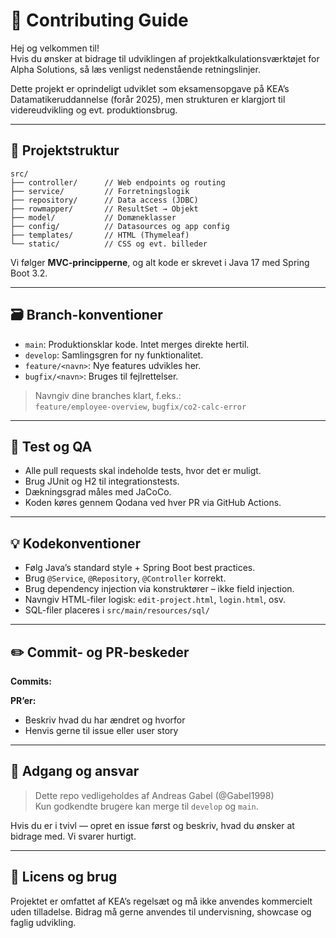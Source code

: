 # 🤝 Contributing Guide

Hej og velkommen til!  
Hvis du ønsker at bidrage til udviklingen af projektkalkulationsværktøjet for Alpha Solutions, så læs venligst nedenstående retningslinjer.

Dette projekt er oprindeligt udviklet som eksamensopgave på KEA’s Datamatikeruddannelse (forår 2025), men strukturen er klargjort til videreudvikling og evt. produktionsbrug.

---

## 🧱 Projektstruktur
```text
src/
├── controller/      // Web endpoints og routing
├── service/         // Forretningslogik
├── repository/      // Data access (JDBC)
├── rowmapper/       // ResultSet → Objekt
├── model/           // Domæneklasser
├── config/          // Datasources og app config
├── templates/       // HTML (Thymeleaf)
└── static/          // CSS og evt. billeder
```

Vi følger **MVC-principperne**, og alt kode er skrevet i Java 17 med Spring Boot 3.2.

---

## 🗃 Branch-konventioner

- `main`: Produktionsklar kode. Intet merges direkte hertil.
- `develop`: Samlingsgren for ny funktionalitet.
- `feature/<navn>`: Nye features udvikles her.
- `bugfix/<navn>`: Bruges til fejlrettelser.

> Navngiv dine branches klart, f.eks.:  
> `feature/employee-overview`, `bugfix/co2-calc-error`

---

## 🧪 Test og QA

- Alle pull requests skal indeholde tests, hvor det er muligt.
- Brug JUnit og H2 til integrationstests.
- Dækningsgrad måles med JaCoCo.
- Koden køres gennem Qodana ved hver PR via GitHub Actions.

---

## 💡 Kodekonventioner

- Følg Java’s standard style + Spring Boot best practices.
- Brug `@Service`, `@Repository`, `@Controller` korrekt.
- Brug dependency injection via konstruktører – ikke field injection.
- Navngiv HTML-filer logisk: `edit-project.html`, `login.html`, osv.
- SQL-filer placeres i `src/main/resources/sql/`

---

## ✏️ Commit- og PR-beskeder

**Commits:**

**PR’er:**
- Beskriv hvad du har ændret og hvorfor
- Henvis gerne til issue eller user story

---

## 👤 Adgang og ansvar

> Dette repo vedligeholdes af Andreas Gabel (@Gabel1998)  
> Kun godkendte brugere kan merge til `develop` og `main`.

Hvis du er i tvivl — opret en issue først og beskriv, hvad du ønsker at bidrage med. Vi svarer hurtigt.

---

## 📜 Licens og brug

Projektet er omfattet af KEA’s regelsæt og må ikke anvendes kommercielt uden tilladelse. Bidrag må gerne anvendes til undervisning, showcase og faglig udvikling.

